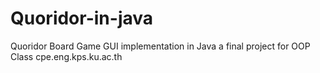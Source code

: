 # Quoridor-in-java

Quoridor Board Game GUI implementation in Java
a final project for OOP Class cpe.eng.kps.ku.ac.th
